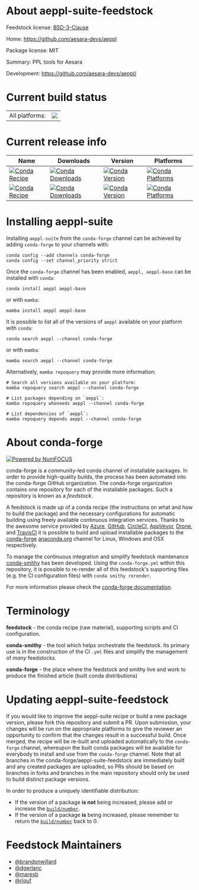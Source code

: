 About aeppl-suite-feedstock
===========================

Feedstock license: [BSD-3-Clause](https://github.com/conda-forge/aeppl-feedstock/blob/main/LICENSE.txt)

Home: https://github.com/aesara-devs/aeppl

Package license: MIT

Summary: PPL tools for Aesara

Development: https://github.com/aesara-devs/aeppl/

Current build status
====================


<table><tr><td>All platforms:</td>
    <td>
      <a href="https://dev.azure.com/conda-forge/feedstock-builds/_build/latest?definitionId=13561&branchName=main">
        <img src="https://dev.azure.com/conda-forge/feedstock-builds/_apis/build/status/aeppl-feedstock?branchName=main">
      </a>
    </td>
  </tr>
</table>

Current release info
====================

| Name | Downloads | Version | Platforms |
| --- | --- | --- | --- |
| [![Conda Recipe](https://img.shields.io/badge/recipe-aeppl-green.svg)](https://anaconda.org/conda-forge/aeppl) | [![Conda Downloads](https://img.shields.io/conda/dn/conda-forge/aeppl.svg)](https://anaconda.org/conda-forge/aeppl) | [![Conda Version](https://img.shields.io/conda/vn/conda-forge/aeppl.svg)](https://anaconda.org/conda-forge/aeppl) | [![Conda Platforms](https://img.shields.io/conda/pn/conda-forge/aeppl.svg)](https://anaconda.org/conda-forge/aeppl) |
| [![Conda Recipe](https://img.shields.io/badge/recipe-aeppl--base-green.svg)](https://anaconda.org/conda-forge/aeppl-base) | [![Conda Downloads](https://img.shields.io/conda/dn/conda-forge/aeppl-base.svg)](https://anaconda.org/conda-forge/aeppl-base) | [![Conda Version](https://img.shields.io/conda/vn/conda-forge/aeppl-base.svg)](https://anaconda.org/conda-forge/aeppl-base) | [![Conda Platforms](https://img.shields.io/conda/pn/conda-forge/aeppl-base.svg)](https://anaconda.org/conda-forge/aeppl-base) |

Installing aeppl-suite
======================

Installing `aeppl-suite` from the `conda-forge` channel can be achieved by adding `conda-forge` to your channels with:

```
conda config --add channels conda-forge
conda config --set channel_priority strict
```

Once the `conda-forge` channel has been enabled, `aeppl, aeppl-base` can be installed with `conda`:

```
conda install aeppl aeppl-base
```

or with `mamba`:

```
mamba install aeppl aeppl-base
```

It is possible to list all of the versions of `aeppl` available on your platform with `conda`:

```
conda search aeppl --channel conda-forge
```

or with `mamba`:

```
mamba search aeppl --channel conda-forge
```

Alternatively, `mamba repoquery` may provide more information:

```
# Search all versions available on your platform:
mamba repoquery search aeppl --channel conda-forge

# List packages depending on `aeppl`:
mamba repoquery whoneeds aeppl --channel conda-forge

# List dependencies of `aeppl`:
mamba repoquery depends aeppl --channel conda-forge
```


About conda-forge
=================

[![Powered by
NumFOCUS](https://img.shields.io/badge/powered%20by-NumFOCUS-orange.svg?style=flat&colorA=E1523D&colorB=007D8A)](https://numfocus.org)

conda-forge is a community-led conda channel of installable packages.
In order to provide high-quality builds, the process has been automated into the
conda-forge GitHub organization. The conda-forge organization contains one repository
for each of the installable packages. Such a repository is known as a *feedstock*.

A feedstock is made up of a conda recipe (the instructions on what and how to build
the package) and the necessary configurations for automatic building using freely
available continuous integration services. Thanks to the awesome service provided by
[Azure](https://azure.microsoft.com/en-us/services/devops/), [GitHub](https://github.com/),
[CircleCI](https://circleci.com/), [AppVeyor](https://www.appveyor.com/),
[Drone](https://cloud.drone.io/welcome), and [TravisCI](https://travis-ci.com/)
it is possible to build and upload installable packages to the
[conda-forge](https://anaconda.org/conda-forge) [anaconda.org](https://anaconda.org/)
channel for Linux, Windows and OSX respectively.

To manage the continuous integration and simplify feedstock maintenance
[conda-smithy](https://github.com/conda-forge/conda-smithy) has been developed.
Using the ``conda-forge.yml`` within this repository, it is possible to re-render all of
this feedstock's supporting files (e.g. the CI configuration files) with ``conda smithy rerender``.

For more information please check the [conda-forge documentation](https://conda-forge.org/docs/).

Terminology
===========

**feedstock** - the conda recipe (raw material), supporting scripts and CI configuration.

**conda-smithy** - the tool which helps orchestrate the feedstock.
                   Its primary use is in the construction of the CI ``.yml`` files
                   and simplify the management of *many* feedstocks.

**conda-forge** - the place where the feedstock and smithy live and work to
                  produce the finished article (built conda distributions)


Updating aeppl-suite-feedstock
==============================

If you would like to improve the aeppl-suite recipe or build a new
package version, please fork this repository and submit a PR. Upon submission,
your changes will be run on the appropriate platforms to give the reviewer an
opportunity to confirm that the changes result in a successful build. Once
merged, the recipe will be re-built and uploaded automatically to the
`conda-forge` channel, whereupon the built conda packages will be available for
everybody to install and use from the `conda-forge` channel.
Note that all branches in the conda-forge/aeppl-suite-feedstock are
immediately built and any created packages are uploaded, so PRs should be based
on branches in forks and branches in the main repository should only be used to
build distinct package versions.

In order to produce a uniquely identifiable distribution:
 * If the version of a package **is not** being increased, please add or increase
   the [``build/number``](https://docs.conda.io/projects/conda-build/en/latest/resources/define-metadata.html#build-number-and-string).
 * If the version of a package **is** being increased, please remember to return
   the [``build/number``](https://docs.conda.io/projects/conda-build/en/latest/resources/define-metadata.html#build-number-and-string)
   back to 0.

Feedstock Maintainers
=====================

* [@brandonwillard](https://github.com/brandonwillard/)
* [@dgerlanc](https://github.com/dgerlanc/)
* [@maresb](https://github.com/maresb/)
* [@rlouf](https://github.com/rlouf/)

